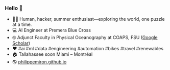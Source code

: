### Hello 👋

- 👨‍💻 Human, hacker, summer enthusiast—exploring the world, one puzzle at a time.
- 💻 AI Engineer at Premera Blue Cross
- 🤓 Adjunct Faculty in Physical Oceanography at COAPS, FSU ([Google Scholar](https://scholar.google.ca/citations?hl=en&pli=1&user=XEtG4h0AAAAJ))
- ♥️ #ai #ml #data #engineering #automation #bikes #travel #renewables
- 🏠 Tallahassee soon Miami – Montréal
- 🌎 [philippemiron.github.io](https://philippemiron.github.io/)
